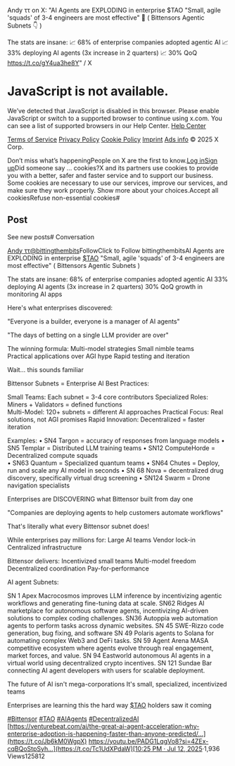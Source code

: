 Andy ττ on X: "AI Agents are EXPLODING in enterprise $TAO  "Small, agile 'squads' of 3-4 engineers are most effective" 👀 ( Bittensors Agentic Subnets 👇 )

The stats are insane:
📈 68% of enterprise companies adopted agentic AI
📈 33% deploying AI agents (3x increase in 2 quarters)
📈 30% QoQ https://t.co/gY4ua3he8Y" / X

# JavaScript is not available.

We’ve detected that JavaScript is disabled in this browser. Please enable JavaScript or switch to a supported browser to continue using x.com. You can see a list of supported browsers in our Help Center.
[Help Center](https://help.x.com/using-x/x-supported-browsers)

[Terms of Service](https://twitter.com/tos)
[Privacy Policy](https://twitter.com/privacy)
[Cookie Policy](https://support.twitter.com/articles/20170514)
[Imprint](https://legal.twitter.com/imprint.html)
[Ads info](https://business.twitter.com/en/help/troubleshooting/how-twitter-ads-work.html?ref=web-twc-ao-gbl-adsinfo&utm_source=twc&utm_medium=web&utm_campaign=ao&utm_content=adsinfo)
      © 2025 X Corp.

Don’t miss what’s happeningPeople on X are the first to know.[Log in](/login)[Sign up](/i/flow/signup)Did someone say … cookies?X and its partners use cookies to provide you with a better, safer and faster service and to support our business. Some cookies are necessary to use our services, improve our services, and make sure they work properly. Show more about your choices.Accept all cookiesRefuse non-essential cookies# 

## Post

See new posts# Conversation

[Andy ττ](/bittingthembits)[@bittingthembits](/bittingthembits)FollowClick to Follow bittingthembitsAI Agents are EXPLODING in enterprise [$TAO](/search?q=%24TAO&src=cashtag_click)  "Small, agile 'squads' of 3-4 engineers are most effective"  ( Bittensors Agentic Subnets  )

The stats are insane:
 68% of enterprise companies adopted agentic AI
 33% deploying AI agents (3x increase in 2 quarters)
 30% QoQ growth in monitoring AI apps

Here's what enterprises discovered:

"Everyone is a builder, everyone is a manager of AI agents"

"The days of betting on a single LLM provider are over"

The winning formula:
 Multi-model strategies
 Small nimble teams  
 Practical applications over AGI hype
 Rapid testing and iteration

Wait... this sounds familiar 

Bittensor Subnets = Enterprise AI Best Practices:

 Small Teams: Each subnet = 3-4 core contributors
 Specialized Roles: Miners + Validators = defined functions  
 Multi-Model: 120+ subnets = different AI approaches
 Practical Focus: Real solutions, not AGI promises
 Rapid Innovation: Decentralized = faster iteration

Examples:
• SN4 Targon =  accuracy of responses from language models 
• SN5 Templar = Distributed LLM training teams
• SN12 ComputeHorde = Decentralized compute squads  
• SN63 Quantum = Specialized quantum teams
• SN64 Chutes = Deploy, run and scale any AI model in seconds
• SN 68 Nova = decentralized drug discovery, specifically virtual drug screening
• SN124 Swarm = Drone navigation specialists

Enterprises are DISCOVERING what Bittensor built from day one

"Companies are deploying agents to help customers automate workflows"

That's literally what every Bittensor subnet does!

While enterprises pay millions for:
 Large AI teams
 Vendor lock-in
 Centralized infrastructure

Bittensor delivers:
 Incentivized small teams
 Multi-model freedom  
 Decentralized coordination
 Pay-for-performance

AI agent Subnets:

SN 1 Apex Macrocosmos improves LLM inference by incentivizing agentic workflows and generating fine-tuning data at scale.
SN62 Ridges AI marketplace for autonomous software agents, incentivizing AI-driven solutions to complex coding challenges.
SN36 Autoppia web automation agents to perform tasks across dynamic websites.
SN 45 SWE-Rizzo code generation, bug fixing, and software
SN 49 Polaris agents to Solana for automating complex Web3 and DeFi tasks.
SN 59 Agent Arena MASA competitive ecosystem where agents evolve through real engagement, market forces, and value.
SN 94 Eastworld autonomous AI agents in a virtual world using decentralized crypto incentives.
SN 121 Sundae Bar connecting AI agent developers with users for scalable deployment.

The future of AI isn't mega-corporations
It's small, specialized, incentivized teams

Enterprises are learning this the hard way
[$TAO](/search?q=%24TAO&src=cashtag_click) holders saw it coming

[#Bittensor](/hashtag/Bittensor?src=hashtag_click) [#TAO](/hashtag/TAO?src=hashtag_click) [#AIAgents](/hashtag/AIAgents?src=hashtag_click) [#DecentralizedAI](/hashtag/DecentralizedAI?src=hashtag_click)
[https://venturebeat.com/ai/the-great-ai-agent-acceleration-why-enterprise-adoption-is-happening-faster-than-anyone-predicted/…](https://t.co/Jb6kM0WgpX)
[https://youtu.be/PADG1LqgVo8?si=4ZEx-cqBQoStpSyh…](https://t.co/Tc1UdXPdaW)[10:25 PM · Jul 12, 2025](/bittingthembits/status/1944131116014649613)·1,936 Views125812